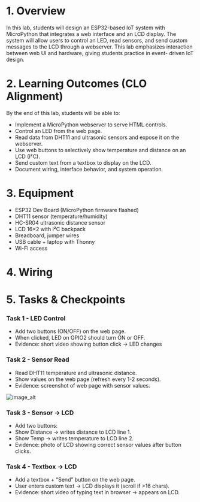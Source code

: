# 1. Overview

In this lab, students will design an ESP32-based IoT system with MicroPython that integrates a
web interface and an LCD display. The system will allow users to control an LED, read sensors,
and send custom messages to the LCD through a webserver.
This lab emphasizes interaction between web UI and hardware, giving students practice in event-
driven IoT design.

# 2. Learning Outcomes (CLO Alignment)
By the end of this lab, students will be able to:
- Implement a MicroPython webserver to serve HTML controls.
- Control an LED from the web page.
- Read data from DHT11 and ultrasonic sensors and expose it on the webserver.
- Use web buttons to selectively show temperature and distance on an LCD (I²C).
- Send custom text from a textbox to display on the LCD.
- Document wiring, interface behavior, and system operation.

# 3. Equipment
- ESP32 Dev Board (MicroPython firmware flashed)
- DHT11 sensor (temperature/humidity)
- HC-SR04 ultrasonic distance sensor
- LCD 16×2 with I²C backpack
- Breadboard, jumper wires
- USB cable + laptop with Thonny
- Wi-Fi access

# 4. Wiring

# 5. Tasks & Checkpoints

### Task 1 - LED Control 
- Add two buttons (ON/OFF) on the web page.
- When clicked, LED on GPIO2 should turn ON or OFF.
- Evidence: short video showing button click → LED changes

### Task 2 - Sensor Read 
- Read DHT11 temperature and ultrasonic distance.
- Show values on the web page (refresh every 1-2 seconds).
- Evidence: screenshot of web page with sensor values.
  
![image_alt](./Lab2/photo_2025-09-19_15.06.23.jpeg)

### Task 3 - Sensor → LCD 
- Add two buttons:
- Show Distance → writes distance to LCD line 1.
- Show Temp → writes temperature to LCD line 2.
- Evidence: photo of LCD showing correct sensor values after button clicks.

  


### Task 4 - Textbox → LCD 
- Add a textbox + “Send” button on the web page.
- User enters custom text → LCD displays it (scroll if >16 chars).
- Evidence: short video of typing text in browser → appears on LCD.










